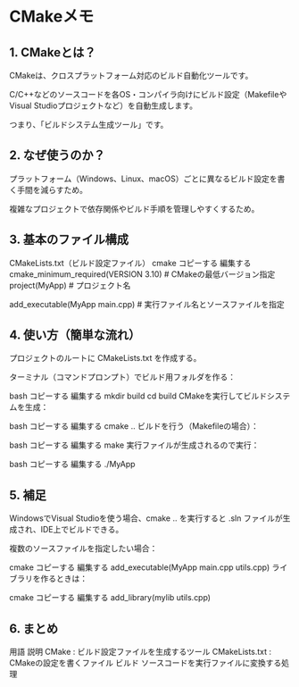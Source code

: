 # CMakeメモ
## 1. CMakeとは？
CMakeは、クロスプラットフォーム対応のビルド自動化ツールです。

C/C++などのソースコードを各OS・コンパイラ向けにビルド設定（MakefileやVisual Studioプロジェクトなど）を自動生成します。

つまり、「ビルドシステム生成ツール」です。

## 2. なぜ使うのか？
プラットフォーム（Windows、Linux、macOS）ごとに異なるビルド設定を書く手間を減らすため。

複雑なプロジェクトで依存関係やビルド手順を管理しやすくするため。

## 3. 基本のファイル構成
CMakeLists.txt（ビルド設定ファイル）
cmake
コピーする
編集する
cmake_minimum_required(VERSION 3.10)  # CMakeの最低バージョン指定
project(MyApp)                        # プロジェクト名

add_executable(MyApp main.cpp)       # 実行ファイル名とソースファイルを指定
## 4. 使い方（簡単な流れ）
プロジェクトのルートに CMakeLists.txt を作成する。

ターミナル（コマンドプロンプト）でビルド用フォルダを作る：

bash
コピーする
編集する
mkdir build
cd build
CMakeを実行してビルドシステムを生成：

bash
コピーする
編集する
cmake ..
ビルドを行う（Makefileの場合）：

bash
コピーする
編集する
make
実行ファイルが生成されるので実行：

bash
コピーする
編集する
./MyApp
## 5. 補足
WindowsでVisual Studioを使う場合、cmake .. を実行すると .sln ファイルが生成され、IDE上でビルドできる。

複数のソースファイルを指定したい場合：

cmake
コピーする
編集する
add_executable(MyApp main.cpp utils.cpp)
ライブラリを作るときは：

cmake
コピーする
編集する
add_library(mylib utils.cpp)
## 6. まとめ
用語	説明
CMake	:  ビルド設定ファイルを生成するツール
CMakeLists.txt  : 	CMakeの設定を書くファイル
ビルド	ソースコードを実行ファイルに変換する処理

